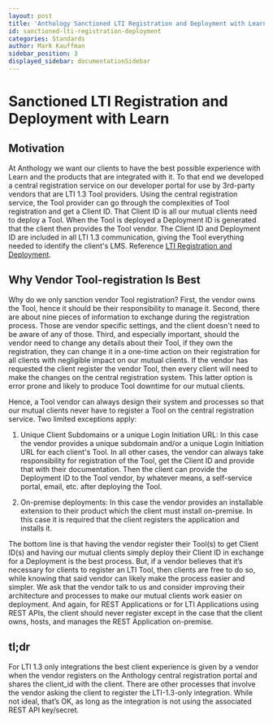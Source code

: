 ```yaml
---
layout: post
title: 'Anthology Sanctioned LTI Registration and Deployment with Learn'
id: sanctioned-lti-registration-deployment
categories: Standards
author: Mark Kauffman
sidebar_position: 3
displayed_sidebar: documentationSidebar
---
```


<VersioningTracker frontMatter={frontMatter}/>

# Sanctioned LTI Registration and Deployment with Learn

## Motivation

At Anthology we want our clients to have the best possible experience with Learn and the products that are integrated with it. To that end we developed a central registration service on our developer portal for use by 3rd-party vendors that are LTI 1.3 Tool providers. Using the central registration service, the Tool provider can go through the complexities of Tool registration and get a Client ID. That Client ID is all our mutual clients need to deploy a Tool. When the Tool is deployed a Deployment ID is generated that the client then provides the Tool vendor. The Client ID and Deployment ID are included in all LTI 1.3 communication, giving the Tool everything needed to identify the client's LMS. Reference [LTI Registration and Deployment](./lti-registration-and-deployment.md).

## Why Vendor Tool-registration Is Best

Why do we only sanction vendor Tool registration? First, the vendor owns the Tool, hence it should be their responsibility to manage it. Second, there are about nine pieces of information to exchange during the registration process. Those are vendor specific settings, and the client doesn't need to be aware of any of those. Third, and especially important, should the vendor need to change any details about their Tool, if they own the registration, they can change it in a one-time action on their registration for all clients with negligible impact on our mutual clients. If the vendor has requested the client register the vendor Tool, then every client will need to make the changes on the central registration system. This latter option is error prone and likely to produce Tool downtime for our mutual clients.

Hence, a Tool vendor can always design their system and processes so that our mutual clients never have to register a Tool on the central registration service. Two limited exceptions apply:

1. Unique Client Subdomains or a unique Login Initiation URL: In this case the vendor provides a unique subdomain and/or a unique Login Initiation URL for each client's Tool. In all other cases, the vendor can always take responsibility for registration of the Tool, get the Client ID and provide that with their documentation. Then the client can provide the Deployment ID to the Tool vendor, by whatever means, a self-service portal, email, etc. after deploying the Tool.

2. On-premise deployments: In this case the vendor provides an installable extension to their product which the client must install on-premise. In this case it is required that the client registers the application and installs it.

The bottom line is that having the vendor register their Tool(s) to get Client ID(s) and having our mutual clients simply deploy their Client ID in exchange for a Deployment is the best process. But, if a vendor believes that it’s necessary for clients to register an LTI Tool, then clients are free to do so, while knowing that said vendor can likely make the process easier and simpler. We ask that the vendor talk to us and consider improving their architecture and processes to make our mutual clients work easier on deployment. And again, for REST Applications or for LTI Applications using REST APIs, the client should never register except in the case that the client owns, hosts, and manages the REST Application on-premise.

## tl;dr

For LTI 1.3 only integrations the best client experience is given by a vendor when the vendor registers on the Anthology central registration portal and shares the client_id with the client. There are other processes that involve the vendor asking the client to register the LTI-1.3-only integration. While not ideal, that’s OK, as long as the integration is not using the associated REST API key/secret.

<AuthorBox frontMatter={frontMatter}/>
